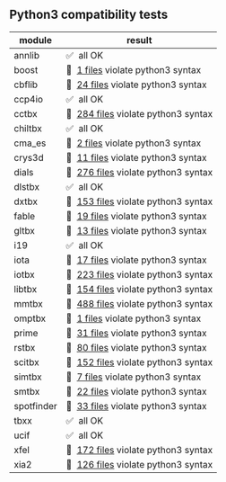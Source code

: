 ## Python3 compatibility tests

module | result
--- | ---
annlib | :white_check_mark:&nbsp; all OK
boost | :red_circle:&nbsp; [1 files](boost.log) violate python3 syntax
cbflib | :red_circle:&nbsp; [24 files](cbflib.log) violate python3 syntax
ccp4io | :white_check_mark:&nbsp; all OK
cctbx | :red_circle:&nbsp; [284 files](cctbx.log) violate python3 syntax
chiltbx | :white_check_mark:&nbsp; all OK
cma_es | :red_circle:&nbsp; [2 files](cma_es.log) violate python3 syntax
crys3d | :red_circle:&nbsp; [11 files](crys3d.log) violate python3 syntax
dials | :red_circle:&nbsp; [276 files](dials.log) violate python3 syntax
dlstbx | :white_check_mark:&nbsp; all OK
dxtbx | :red_circle:&nbsp; [153 files](dxtbx.log) violate python3 syntax
fable | :red_circle:&nbsp; [19 files](fable.log) violate python3 syntax
gltbx | :red_circle:&nbsp; [13 files](gltbx.log) violate python3 syntax
i19 | :white_check_mark:&nbsp; all OK
iota | :red_circle:&nbsp; [17 files](iota.log) violate python3 syntax
iotbx | :red_circle:&nbsp; [223 files](iotbx.log) violate python3 syntax
libtbx | :red_circle:&nbsp; [154 files](libtbx.log) violate python3 syntax
mmtbx | :red_circle:&nbsp; [488 files](mmtbx.log) violate python3 syntax
omptbx | :red_circle:&nbsp; [1 files](omptbx.log) violate python3 syntax
prime | :red_circle:&nbsp; [31 files](prime.log) violate python3 syntax
rstbx | :red_circle:&nbsp; [80 files](rstbx.log) violate python3 syntax
scitbx | :red_circle:&nbsp; [152 files](scitbx.log) violate python3 syntax
simtbx | :red_circle:&nbsp; [7 files](simtbx.log) violate python3 syntax
smtbx | :red_circle:&nbsp; [22 files](smtbx.log) violate python3 syntax
spotfinder | :red_circle:&nbsp; [33 files](spotfinder.log) violate python3 syntax
tbxx | :white_check_mark:&nbsp; all OK
ucif | :white_check_mark:&nbsp; all OK
xfel | :red_circle:&nbsp; [172 files](xfel.log) violate python3 syntax
xia2 | :red_circle:&nbsp; [126 files](xia2.log) violate python3 syntax
